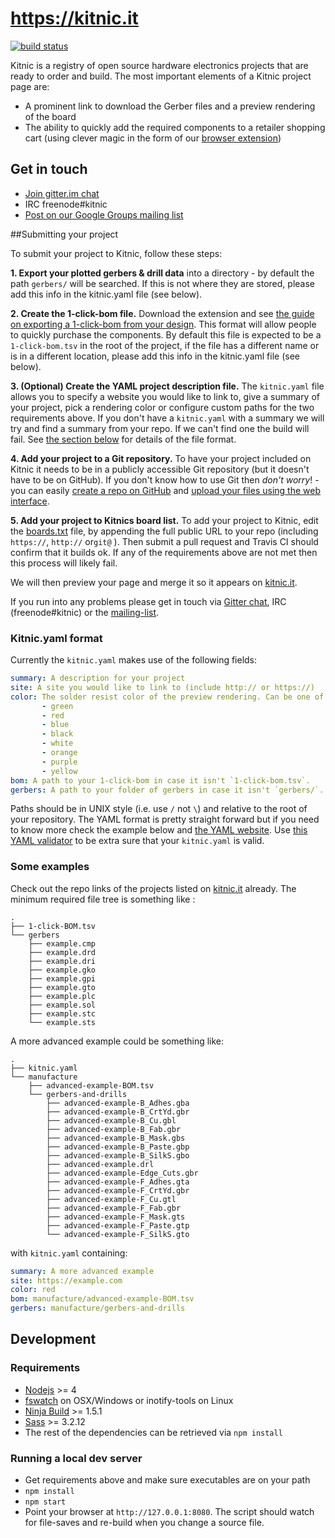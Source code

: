 # https://kitnic.it

[![build status][1]](https://travis-ci.org/monostable/kitnic) 

Kitnic is a registry of open source hardware electronics projects that are ready to order and build. The most important elements of a Kitnic project page are: 

- A prominent link to download the Gerber files and a preview rendering of the board
- The ability to quickly add the required components to a retailer shopping cart (using clever magic in the form of our [browser extension][7]) 


## Get in touch

 - [Join gitter.im chat](https://gitter.im/monostable/kitnic) 
 - IRC freenode#kitnic
 - [Post on our Google Groups mailing list](https://groups.google.com/forum/#!forum/kitnic-discuss)

##Submitting your project

To submit your project to Kitnic, follow these steps:

**1. Export your plotted gerbers & drill data** into a directory - by default the path
`gerbers/` will be searched. If this is not where they are stored, please add
this info in the kitnic.yaml file (see below).

**2. Create the 1-click-bom file.**
Download the extension and see [the guide on exporting a 1-click-bom from your design](https://1clickbom.com/#making-a-1-click-bom). This format will allow people to quickly purchase the
components. 
By default this file is expected to be a `1-click-bom.tsv` in the root of the
project, if the file has a different name or is in a different location, please
add this info in the kitnic.yaml file (see below).

**3. (Optional) Create the YAML project description file.** The `kitnic.yaml`
file allows you to specify a website you would like to link to, give a summary
of your project, pick a rendering color or configure custom paths for the two
requirements above. If you don't have a `kitnic.yaml` with a summary we
will try and find a summary from your repo. If we can't find one the build
will fail.  See [the section below](#kitnicyaml-format) for details of the file
format.

**4. Add your project to a Git repository.**
To have your project included on Kitnic it needs to be in a publicly accessible
Git repository (but it doesn't have to be on GitHub). If you don't know how to
use Git then *don't worry*! - you can easily [create a repo on GitHub][4] and
[upload your files using the web interface][5].

**5. Add your project to Kitnics board list.**
To add your project to Kitnic, edit the [boards.txt](boards.txt) file, by
appending the full public URL to your repo (including `https://`, `http://`
or`git@` ). Then submit a pull request and Travis CI should confirm that it
builds ok.  If any of the requirements above are not met then this process will likely fail.

We will then preview your page and merge it so it appears on [kitnic.it](http://kitnic.it).

If you run into any problems please get in touch via [Gitter chat](https://gitter.im/monostable/kitnic), IRC (freenode#kitnic) or the [mailing-list](https://groups.google.com/forum/#!forum/kitnic-discuss).


### Kitnic.yaml format

Currently the `kitnic.yaml` makes use of the following fields:

```yaml
summary: A description for your project
site: A site you would like to link to (include http:// or https://)
color: The solder resist color of the preview rendering. Can be one of: 
       - green
       - red
       - blue
       - black
       - white
       - orange
       - purple 
       - yellow
bom: A path to your 1-click-bom in case it isn't `1-click-bom.tsv`.
gerbers: A path to your folder of gerbers in case it isn't `gerbers/`.

```
Paths should be in UNIX style (i.e. use `/` not `\`) and relative to the root of your
repository. The YAML format is pretty straight forward but if you need to know more check the example below and [the YAML website][6]. Use [this YAML validator][7] to be extra sure that your `kitnic.yaml` is valid.

### Some examples
Check out the repo links of the projects listed on [kitnic.it](https://kitnic.it) already. The minimum required file tree is something like :

```
.
├── 1-click-BOM.tsv
└── gerbers
    ├── example.cmp
    ├── example.drd
    ├── example.dri
    ├── example.gko
    ├── example.gpi
    ├── example.gto
    ├── example.plc
    ├── example.sol
    ├── example.stc
    └── example.sts
```

A more advanced example could be something like:

```
.
├── kitnic.yaml
└── manufacture
    ├── advanced-example-BOM.tsv
    └── gerbers-and-drills
        ├── advanced-example-B_Adhes.gba
        ├── advanced-example-B_CrtYd.gbr
        ├── advanced-example-B_Cu.gbl
        ├── advanced-example-B_Fab.gbr
        ├── advanced-example-B_Mask.gbs
        ├── advanced-example-B_Paste.gbp
        ├── advanced-example-B_SilkS.gbo
        ├── advanced-example.drl
        ├── advanced-example-Edge_Cuts.gbr
        ├── advanced-example-F_Adhes.gta
        ├── advanced-example-F_CrtYd.gbr
        ├── advanced-example-F_Cu.gtl
        ├── advanced-example-F_Fab.gbr
        ├── advanced-example-F_Mask.gts
        ├── advanced-example-F_Paste.gtp
        └── advanced-example-F_SilkS.gto
```

with `kitnic.yaml` containing:

```yaml
summary: A more advanced example
site: https://example.com
color: red
bom: manufacture/advanced-example-BOM.tsv
gerbers: manufacture/gerbers-and-drills
```


## Development
### Requirements

- [Nodejs](https://nodejs.org) >= 4
- [fswatch](http://emcrisostomo.github.io/fswatch/) on OSX/Windows or inotify-tools on Linux
- [Ninja Build](https://github.com/ninja-build/ninja/releases) >= 1.5.1
- [Sass](http://sass-lang.com/install) >= 3.2.12
- The rest of the dependencies can be retrieved via `npm install`

### Running a local dev server

- Get requirements above and make sure executables are on your path
- `npm install`
- `npm start`
- Point your browser at `http://127.0.0.1:8080`. The script should watch for
file-saves and re-build when you change a source file.



[1]: https://travis-ci.org/monostable/kitnic.svg?branch=master
[2]: https://badges.gitter.im/monostable/kitnic.svg
[3]: https://github.com/monostable/1clickBOM#usage
[4]: https://help.github.com/articles/create-a-repo/
[5]: https://help.github.com/articles/adding-a-file-to-a-repository/
[6]: http://www.yaml.org/start.html
[7]: https://github.com/monostable/1clickBOM
[8]: https://img.shields.io/badge/mailing--list-kitnic--discuss-green.svg
